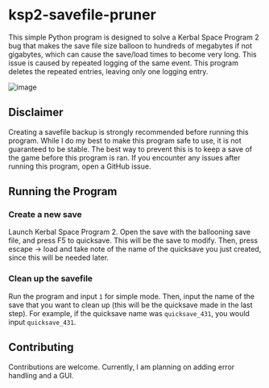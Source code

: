 # ksp2-savefile-pruner

This simple Python program is designed to solve a Kerbal Space Program 2 bug that makes the save file size balloon to hundreds of megabytes if not gigabytes, which can cause the save/load times to become very long. This issue is caused by repeated logging of the same event. This program deletes the repeated entries, leaving only one logging entry.

![image](https://user-images.githubusercontent.com/98898166/228409816-dcbf4472-b0bc-4a12-b47d-e35322820160.png)

## Disclaimer

Creating a savefile backup is strongly recommended before running this program. While I do my best to make this program safe to use, it is not guaranteed to be stable. The best way to prevent this is to keep a save of the game before this program is ran. If you encounter any issues after running this program, open a GitHub issue.

## Running the Program

### Create a new save

Launch Kerbal Space Program 2. Open the save with the ballooning save file, and press F5 to quicksave. This will be the save to modify. Then, press escape -> load and take note of the name of the quicksave you just created, since this will be needed later.

### Clean up the savefile

Run the program and input `1` for simple mode. Then, input the name of the save that you want to clean up (this will be the quicksave made in the last step). For example, if the quicksave name was `quicksave_431`, you would input `quicksave_431`.


## Contributing

Contributions are welcome. Currently, I am planning on adding error handling and a GUI.